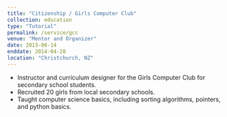 ```yaml
---
title: "Citizenship / Girls Computer Club"
collection: education
type: "Tutorial"
permalink: /service/gcc
venue: "Mentor and Organizer"
date: 2013-06-14
enddate: 2014-04-28
location: "Christchurch, NZ"
---
```


<ul>
<li>Instructor and curriculum designer for the Girls Computer Club for secondary school students. </li>
<li> Recruited 20 girls from local secondary schools. </li>
<li> Taught computer science basics, including sorting algorithms, pointers, and python basics.</li>
</ul>
